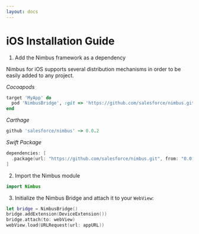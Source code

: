 ```yaml
---
layout: docs
---
```


# iOS Installation Guide

1. Add the Nimbus framework as a dependency

Nimbus for iOS supports several distribution mechanisms in order to be easily added to any project.

_Cocoapods_

```ruby
target 'MyApp' do
  pod 'NimbusBridge', :git => 'https://github.com/salesforce/nimbus.git', :tag => '0.0.2'
end
```

_Carthage_

```ruby
github 'salesforce/nimbus' ~> 0.0.2
```

_Swift Package_

```swift
dependencies: [
  .package(url: "https://github.com/salesforce/nimbus.git", from: "0.0.2"),
]
```

2. Import the Nimbus module

```swift
import Nimbus
```

3. Initialize the Nimbus Bridge and attach it to your `WebView`:

```swift
let bridge = NimbusBridge()
bridge.addExtension(DeviceExtension())
bridge.attach(to: webView)
webView.load(URLRequest(url: appURL))
```
